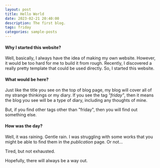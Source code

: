 ```yaml
---
layout: post
title: Hello World
date: 2023-02-21 20:40:00
description: The first blog.
tags: friday
categories: sample-posts
---
```


#### Why I started this website?

Well, basically, I always have the idea of making my own website. However, it would be too hard for me to build it from rough. Recently, I discovered a really pretty template that could be used directly. So, I started this website.

#### What would be here?

Just like the title you see on the top of blog page, my blog will cover all of my strange thinkings or my diary. If you see the tag *"friday"*, then it means the blog you see will be a type of diary, including any thoughts of mine.

But, if you find other tags other than "friday", then you will find out something else.

#### How was the day?

Well, it was raining. Gentle rain. I was struggling with some works that you might be able to find them in the *publication* page. Or not...

Tired, but not exhausted.

Hopefully, there will always be a way out.
